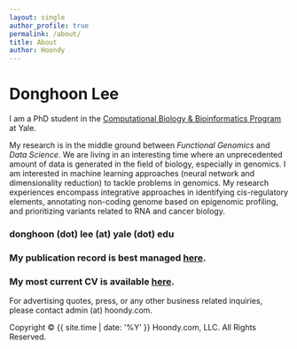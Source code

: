 ```yaml
---
layout: single
author_profile: true
permalink: /about/
title: About
author: Hoondy
---
```


# Donghoon Lee

I am a PhD student in the [Computational Biology & Bioinformatics Program](https://cbb.yale.edu/) at Yale.

My research is in the middle ground between *Functional Genomics* and *Data Science*. We are living in an interesting time where an unprecedented amount of data is generated in the field of biology, especially in genomics. I am interested in machine learning approaches (neural network and dimensionality reduction) to tackle problems in genomics. My research experiences encompass integrative approaches in identifying cis-regulatory elements, annotating non-coding genome based on epigenomic profiling, and prioritizing variants related to RNA and cancer biology.

### donghoon (dot) lee (at) yale (dot) edu

### My publication record is best managed [here](https://scholar.google.com/citations?user=_a8xSwwAAAAJ&hl=en).

### My most current CV is available [here](https://drive.google.com/open?id=15LouGt-obgbM_RA68kkQBmmgcO4TF-wC).

For advertising quotes, press, or any other business related inquiries, please contact admin (at) hoondy.com.

Copyright &copy; {{ site.time | date: '%Y' }} Hoondy.com, LLC. All Rights Reserved.
